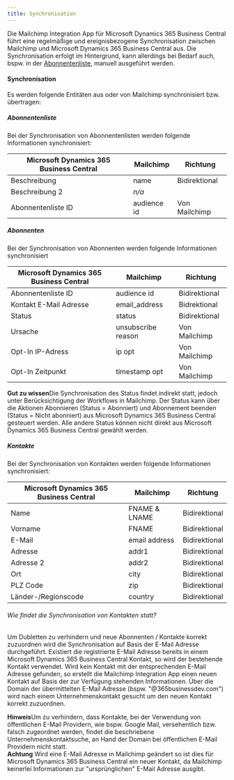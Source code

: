 ```yaml
---
title: Synchronisation
---
```


Die Mailchimp Integration App für Microsoft Dynamics 365 Business Central führt eine regelmäßige und ereignisbezogene Synchronisation zwischen Mailchimp und Microsoft Dynamics 365 Business Central aus. Die Synchronisation erfolgt im Hintergrund, kann allerdings bei Bedarf auch, bspw. in der [Abonnentenliste](audience-lists.md), manuell ausgeführt werden.

#### Synchronisation

Es werden folgende Entitäten aus oder von Mailchimp synchronisiert bzw. übertragen:

##### Abonnentenliste

Bei der Synchronisation von Abonnentenlisten werden folgende Informationen synchronisiert:

| Microsoft Dynamics 365 Business Central | Mailchimp | Richtung |
| --- | --- | --- |
| Beschreibung | name | Bidirektional |
| Beschreibung 2 | _n/a_ |  |
| Abonnentenliste ID | audience id | Von Mailchimp |

##### Abonnenten

Bei der Synchronisation von Abonnenten werden folgende Informationen synchronisiert

| Microsoft Dynamics 365 Business Central | Mailchimp | Richtung |
| --- | --- | --- |
| Abonnentenliste ID | audience id | Bidirektional |
| Kontakt E-Mail Adresse | email_address | Bidrektional |
| Status | status | Bidirektional |
| Ursache | unsubscribe reason | Von Mailchimp |
| Opt-In IP-Adress | ip opt | Von Mailchimp |
| Opt-In Zeitpunkt | timestamp opt | Von Mailchimp |

<div class="alert alert-notice">
    <i class="fa-duotone fa-solid fa-lightbulb fa-xl"></i>
    <strong>Gut zu wissen</strong>Die Synchronisation des Status findet indirekt statt, jedoch unter Berücksichtigung der Workflows in Mailchimp. Der Status kann über die Aktionen Abonnieren (Status = Abonniert) und Abonnement beenden (Status = Nicht abonniert) aus Microsoft Dynamics 365 Business Central gesteuert werden. Alle andere Status können nicht direkt aus Microsoft Dynamics 365 Business Central gewählt werden.
</div>

##### Kontakte

Bei der Synchronisation von Kontakten werden folgende Informationen synchronisiert:

| Microsoft Dynamics 365 Business Central | Mailchimp | Richtung |
| --- | --- | --- |
| Name | FNAME & LNAME | Bidirektional |
| Vorname | FNAME | Bidirektional |
| E-Mail | email address | Bidirektional |
| Adresse | addr1 | Bidirektional |
| Adresse 2 | addr2 | Bidirektional |
| Ort | city | Bidirektional |
| PLZ Code | zip | Bidirektional |
| Länder-/Regionscode | country | Bidirektional |

###### Wie findet die Synchronisation von Kontakten statt?
Um Dubletten zu verhindern und neue Abonnenten / Kontakte korrekt zuzuordnen wird die Synchronisation auf Basis der E-Mail Adresse durchgeführt. Existiert die registrierte E-Mail Adresse bereits in einem Microsoft Dynamics 365 Business Central Kontakt, so wird der bestehende Kontakt verwendet. Wird kein Kontakt mit der entsprechenden E-Mail Adresse gefunden, so erstellt die Mailchimp Integration App einen neuen Kontakt auf Basis der zur Verfügung stehenden Informationen. Über die Domain der übermittelten E-Mail Adresse (bspw. "@365businessdev.com") wird nach einem Unternehmenskontakt gesucht um den neuen Kontakt korrekt zuzuordnen.

<div class="alert alert-info">
    <i class="fa-duotone fa-solid fa-circle-info fa-xl"></i>
    <strong>Hinweis</strong>Um zu verhindern, dass Kontakte, bei der Verwendung von öffentlichen E-Mail Providern, wie bspw. Google Mail, versehentlich bzw. falsch zugeordnet werden, findet die beschriebene Unternehmenskontaktsuche, an Hand der Domain bei öffentlichen E-Mail Providern nicht statt.
</div>

<div class="alert alert-warn">
    <i class="fa-duotone fa-solid fa-triangle-exclamation fa-xl"></i>
	<strong>Achtung</strong>
	Wird eine E-Mail Adresse in Mailchimp geändert so ist dies für Microsoft Dynamics 365 Business Central ein neuer Kontakt, da Mailchimp keinerlei Informationen zur "ursprünglichen" E-Mail Adresse ausgibt.
</div>